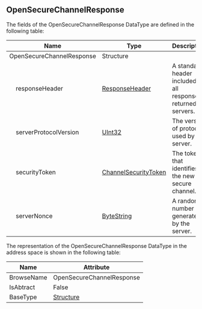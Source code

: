 <!-- datatype -->
## OpenSecureChannelResponse
<!-- end of description -->
The fields of the OpenSecureChannelResponse DataType are defined in the following table:  

|Name|Type|Description|
|---|---|---|
|OpenSecureChannelResponse|Structure||
|&nbsp;&nbsp;&nbsp;&nbsp;responseHeader|[ResponseHeader](../../../Part4/Services/ResponseHeader/readme.md)|A standard header included in all responses returned by servers.|
|&nbsp;&nbsp;&nbsp;&nbsp;serverProtocolVersion|[UInt32](../../../Part3/DataTypes/UInt32/readme.md)|The version of protocol used by the server.|
|&nbsp;&nbsp;&nbsp;&nbsp;securityToken|[ChannelSecurityToken](../../../Part4/Services/ChannelSecurityToken/readme.md)|The token that identifies the new secure channel.|
|&nbsp;&nbsp;&nbsp;&nbsp;serverNonce|[ByteString](../../../Part3/DataTypes/ByteString/readme.md)|A random number generated by the server.|

The representation of the OpenSecureChannelResponse DataType in the address space is shown in the following table:  

|Name|Attribute|
|---|---|
|BrowseName|OpenSecureChannelResponse|
|IsAbtract|False|
|BaseType|[Structure](../../../Part3/DataTypes/Structure/readme.md)|

